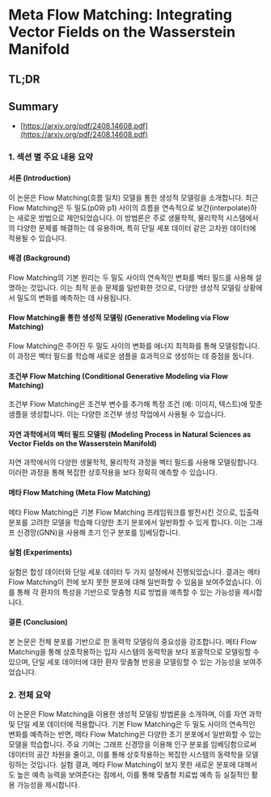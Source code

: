 # Meta Flow Matching: Integrating Vector Fields on the Wasserstein Manifold
## TL;DR
## Summary
- [https://arxiv.org/pdf/2408.14608.pdf](https://arxiv.org/pdf/2408.14608.pdf)

### 1. 섹션 별 주요 내용 요약

#### 서론 (Introduction)
이 논문은 Flow Matching(흐름 일치) 모델을 통한 생성적 모델링을 소개합니다. 최근 Flow Matching은 두 밀도(p0와 p1) 사이의 흐름을 연속적으로 보간(interpolate)하는 새로운 방법으로 제안되었습니다. 이 방법론은 주로 생물학적, 물리학적 시스템에서의 다양한 문제를 해결하는 데 유용하며, 특히 단일 세포 데이터 같은 고차원 데이터에 적용될 수 있습니다.

#### 배경 (Background)
Flow Matching의 기본 원리는 두 밀도 사이의 연속적인 변화를 벡터 필드를 사용해 설명하는 것입니다. 이는 최적 운송 문제를 일반화한 것으로, 다양한 생성적 모델링 상황에서 밀도의 변화를 예측하는 데 사용됩니다.

#### Flow Matching을 통한 생성적 모델링 (Generative Modeling via Flow Matching)
Flow Matching은 주어진 두 밀도 사이의 변화를 에너지 최적화를 통해 모델링합니다. 이 과정은 벡터 필드를 학습해 새로운 샘플을 효과적으로 생성하는 데 중점을 둡니다.

#### 조건부 Flow Matching (Conditional Generative Modeling via Flow Matching)
조건부 Flow Matching은 조건부 변수를 추가해 특정 조건 (예: 이미지, 텍스트)에 맞춘 샘플을 생성합니다. 이는 다양한 조건부 생성 작업에서 사용될 수 있습니다.

#### 자연 과학에서의 벡터 필드 모델링 (Modeling Process in Natural Sciences as Vector Fields on the Wasserstein Manifold)
자연 과학에서의 다양한 생물학적, 물리학적 과정을 벡터 필드를 사용해 모델링합니다. 이러한 과정을 통해 복잡한 상호작용을 보다 정확히 예측할 수 있습니다.

#### 메타 Flow Matching (Meta Flow Matching)
메타 Flow Matching은 기본 Flow Matching 프레임워크를 발전시킨 것으로, 입출력 분포를 고려한 모델을 학습해 다양한 초기 분포에서 일반화할 수 있게 합니다. 이는 그래프 신경망(GNN)을 사용해 초기 인구 분포를 임베딩합니다.

#### 실험 (Experiments)
실험은 합성 데이터와 단일 세포 데이터 두 가지 설정에서 진행되었습니다. 결과는 메타 Flow Matching이 전에 보지 못한 분포에 대해 일반화할 수 있음을 보여주었습니다. 이를 통해 각 환자의 특성을 기반으로 맞춤형 치료 방법을 예측할 수 있는 가능성을 제시합니다.

#### 결론 (Conclusion)
본 논문은 전체 분포를 기반으로 한 동력학 모델링의 중요성을 강조합니다. 메타 Flow Matching을 통해 상호작용하는 입자 시스템의 동력학을 보다 포괄적으로 모델링할 수 있으며, 단일 세포 데이터에 대한 환자 맞춤형 반응을 모델링할 수 있는 가능성을 보여주었습니다.

### 2. 전체 요약

이 논문은 Flow Matching을 이용한 생성적 모델링 방법론을 소개하며, 이를 자연 과학 및 단일 세포 데이터에 적용합니다. 기본 Flow Matching은 두 밀도 사이의 연속적인 변화를 예측하는 반면, 메타 Flow Matching은 다양한 초기 분포에서 일반화할 수 있는 모델을 학습합니다. 주요 기여는 그래프 신경망을 이용해 인구 분포를 임베딩함으로써 데이터의 공간 차원을 줄이고, 이를 통해 상호작용하는 복잡한 시스템의 동력학을 모델링하는 것입니다. 실험 결과, 메타 Flow Matching이 보지 못한 새로운 분포에 대해서도 높은 예측 능력을 보여준다는 점에서, 이를 통해 맞춤형 치료법 예측 등 실질적인 활용 가능성을 제시합니다.